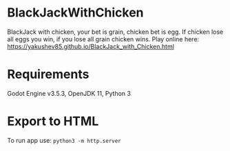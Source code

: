 # BlackJackWithChicken

BlackJack with chicken, your bet is grain, chicken bet is egg. If chicken lose all eggs you win, if you lose all grain chicken wins. Play online here:
https://yakushev85.github.io/BlackJack_with_Chicken.html

# Requirements

Godot Engine v3.5.3, OpenJDK 11, Python 3

# Export to HTML

To run app use: `python3 -m http.server` 
